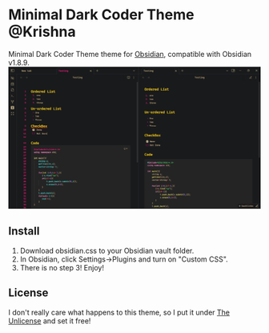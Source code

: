 # Minimal Dark Coder Theme @Krishna
Minimal Dark Coder Theme theme for [Obsidian](https://obsidian.md/), compatible with Obsidian v1.8.9.
![Screenshot](./screenshot.jpg)

## Install
1. Download obsidian.css to your Obsidian vault folder.
2. In Obsidian, click Settings->Plugins and turn on "Custom CSS".
3. There is no step 3! Enjoy!

## License
I don't really care what happens to this theme, so I put it under [The Unlicense](./LICENSE) and set it free!
